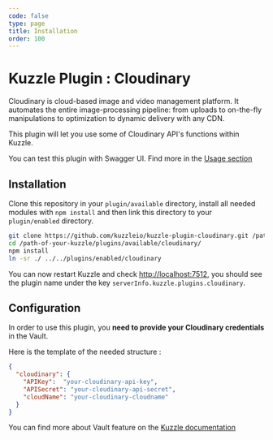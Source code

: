 ```yaml
---
code: false
type: page
title: Installation
order: 100
---
```


# Kuzzle Plugin : Cloudinary

Cloudinary is cloud-based image and video management platform. It automates the entire image-processing pipeline: from uploads to on-the-fly manipulations to optimization to dynamic delivery with any CDN.

This plugin will let you use some of Cloudinary API's functions within Kuzzle. 

You can test this plugin with Swagger UI. Find more in the [Usage section](/official-plugins/cloudinary/2/essentials/usage)

## Installation 

Clone this repository in your `plugin/available` directory, install all needed modules with `npm install` and then link this directory to your `plugin/enabled` directory. 

```bash 
git clone https://github.com/kuzzleio/kuzzle-plugin-cloudinary.git /path-of-your-kuzzle/plugins/available cloudinary
cd /path-of-your-kuzzle/plugins/available/cloudinary/
npm install 
ln -sr ./ ../../plugins/enabled/cloudinary 
```

You can now restart Kuzzle and check [http://localhost:7512](http://localhost:7512), you should see the plugin name under the key `serverInfo.kuzzle.plugins.cloudinary`.

## Configuration 

In order to use this plugin, you **need to provide your Cloudinary credentials** in the Vault.

Here is the template of the needed structure :
```json 
{
  "cloudinary": {
    "APIKey":  "your-cloudinary-api-key",
    "APISecret": "your-cloudinary-api-secret",
    "cloudName": "your-cloudinary-cloudname"
  }
}
```

You can find more about Vault feature on the [Kuzzle documentation](/core/1/guides/essentials/secrets-vault)